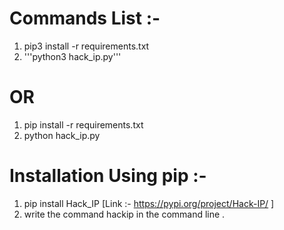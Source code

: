 # Commands List :-

1. pip3 install -r requirements.txt
2. '''python3 hack_ip.py'''

# OR

1. pip install -r requirements.txt
2. python hack_ip.py

# Installation Using pip :-
1. pip install Hack_IP [Link :- https://pypi.org/project/Hack-IP/ ]
2. write the command hackip in the command line . 
